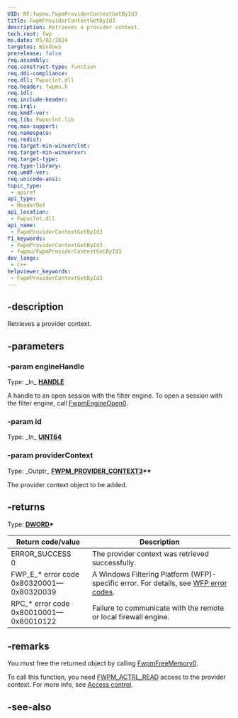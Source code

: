 ```yaml
---
UID: NF:fwpmu.FwpmProviderContextGetById3
title: FwpmProviderContextGetById3
description: Retrieves a provider context.
tech.root: fwp
ms.date: 05/02/2024
targetos: Windows
prerelease: false
req.assembly: 
req.construct-type: function
req.ddi-compliance: 
req.dll: Fwpuclnt.dll
req.header: fwpmu.h
req.idl: 
req.include-header: 
req.irql: 
req.kmdf-ver: 
req.lib: Fwpuclnt.lib
req.max-support: 
req.namespace: 
req.redist: 
req.target-min-winverclnt: 
req.target-min-winversvr: 
req.target-type: 
req.type-library: 
req.umdf-ver: 
req.unicode-ansi: 
topic_type:
 - apiref
api_type:
 - HeaderDef
api_location:
 - Fwpuclnt.dll
api_name:
 - FwpmProviderContextGetById3
f1_keywords:
 - FwpmProviderContextGetById3
 - fwpmu/FwpmProviderContextGetById3
dev_langs:
 - c++
helpviewer_keywords:
 - FwpmProviderContextGetById3
---
```


## -description

Retrieves a provider context.

## -parameters

### -param engineHandle

Type: \_In\_ **[HANDLE](/windows/win32/winprog/windows-data-types)**

A handle to an open session with the filter engine. To open a session with the filter engine, call [FwpmEngineOpen0](/windows/win32/api/fwpmu/nf-fwpmu-fwpmengineopen0).

### -param id

Type: \_In\_ **[UINT64](/windows/win32/winprog/windows-data-types)**

### -param providerContext

Type: \_Outptr\_ **[FWPM_PROVIDER_CONTEXT3](/windows/win32/api/fwpmtypes/ns-fwpmtypes-fwpm_provider_context3)\*\***

The provider context object to be added.

## -returns

Type: **[DWORD](/windows/win32/winprog/windows-data-types)\***

|Return code/value|Description|
|-|-|
|ERROR_SUCCESS<br/>0|The provider context was retrieved successfully.|
|FWP_E_* error code<br/>0x80320001—0x80320039|A Windows Filtering Platform (WFP)-specific error. For details, see [WFP error codes](/windows/win32/fwp/wfp-error-codes).|
|RPC_* error code<br/>0x80010001—0x80010122|Failure to communicate with the remote or local firewall engine.|

## -remarks

You must free the returned object by calling [FwpmFreeMemory0](/windows/win32/api/fwpmu/nf-fwpmu-fwpmfreememory0).

To call this function, you need [FWPM_ACTRL_READ](/windows/win32/fwp/access-right-identifiers) access to the provider context. For more info, see [Access control](/windows/win32/fwp/access-control).

## -see-also
